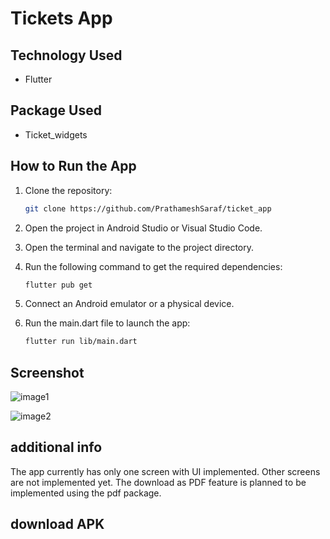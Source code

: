 # Tickets App

## Technology Used
- Flutter

## Package Used
- Ticket_widgets

## How to Run the App

1. Clone the repository:
   ```bash
   git clone https://github.com/PrathameshSaraf/ticket_app
2. Open the project in Android Studio or Visual Studio Code.

3. Open the terminal and navigate to the project directory.

4. Run the following command to get the required dependencies:
   ```bash
   flutter pub get
   
5. Connect an Android emulator or a physical device.

6. Run the main.dart file to launch the app:
   ```bash
   flutter run lib/main.dart

## Screenshot
![image1](https://github.com/PrathameshSaraf/ticket_app/assets/98448367/30fe828d-e160-4899-8a68-3085ee5ecfc0)

![image2](https://github.com/PrathameshSaraf/ticket_app/assets/98448367/0018f57d-c0f5-4b3f-a59c-7f4be802a704)



## additional info 
The app currently has only one screen with UI implemented.
Other screens are not implemented yet.
The download as PDF feature is planned to be implemented using the pdf package.

## download APK 
